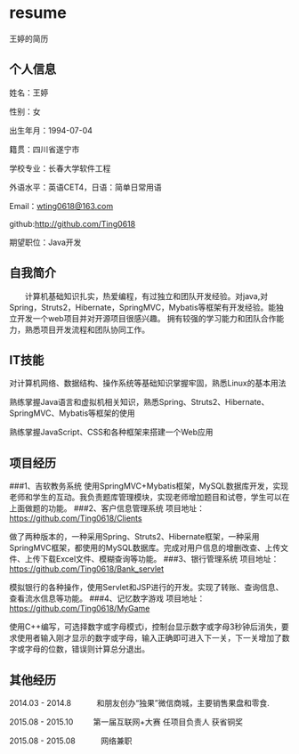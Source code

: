# resume
王婷的简历

## 个人信息
姓名：王婷

性别：女

出生年月：1994-07-04

籍贯：四川省遂宁市

学校专业：长春大学软件工程

外语水平：英语CET4，日语：简单日常用语

Email：wting0618@163.com

github:http://github.com/Ting0618

期望职位：Java开发
## 自我简介
　　计算机基础知识扎实，热爱编程，有过独立和团队开发经验。对java,对Spring，Struts2，Hibernate，SpringMVC，Mybatis等框架有开发经验。能独立开发一个web项目并对开源项目很感兴趣。
拥有较强的学习能力和团队合作能力，熟悉项目开发流程和团队协同工作。
## IT技能
对计算机网络、数据结构、操作系统等基础知识掌握牢固，熟悉Linux的基本用法

熟练掌握Java语言和虚拟机相关知识，熟悉Spring、Struts2、Hibernate、SpringMVC、Mybatis等框架的使用

熟练掌握JavaScript、CSS和各种框架来搭建一个Web应用
## 项目经历
###1、吉软教务系统
使用SpringMVC+Mybatis框架，MySQL数据库开发，实现老师和学生的互动。我负责题库管理模块，实现老师增加题目和试卷，学生可以在上面做题的功能。
###2、客户信息管理系统
项目地址：https://github.com/Ting0618/Clients

做了两种版本的，一种采用Spring、Struts2、Hibernate框架，一种采用SpringMVC框架，都使用的MySQL数据库。完成对用户信息的增删改查、上传文件、上传下载Excel文件、模糊查询等功能。
###3、银行管理系统
项目地址：https://github.com/Ting0618/Bank_servlet

模拟银行的各种操作，使用Servlet和JSP进行的开发。实现了转账、查询信息、查看流水信息等功能。
###4、记忆数字游戏
项目地址：https://github.com/Ting0618/MyGame

使用C++编写，可选择数字或字母模式i，控制台显示数字或字母3秒钟后消失，要求使用者输入刚才显示的数字或字母，输入正确即可进入下一关，下一关增加了数字或字母的位数，错误则计算总分退出。
## 其他经历
 2014.03 - 2014.8  　　　和朋友创办“独果”微信商城，主要销售果盘和零食.
 
 2015.08 - 2015.10  　 　第一届互联网+大赛      任项目负责人     获省铜奖
 
 2015.08 - 2015.08  　　　网络兼职

